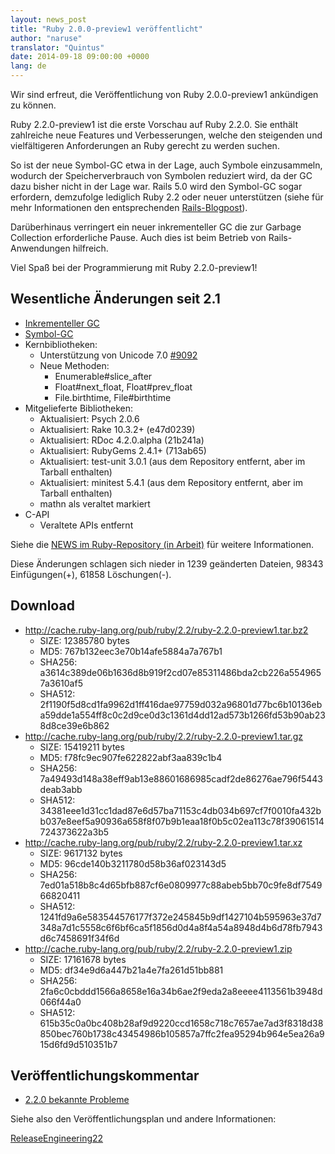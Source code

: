 ```yaml
---
layout: news_post
title: "Ruby 2.0.0-preview1 veröffentlicht"
author: "naruse"
translator: "Quintus"
date: 2014-09-18 09:00:00 +0000
lang: de
---
```


Wir sind erfreut, die Veröffentlichung von Ruby 2.0.0-preview1
ankündigen zu können.

Ruby 2.2.0-preview1 ist die erste Vorschau auf Ruby 2.2.0. Sie enthält
zahlreiche neue Features und Verbesserungen, welche den steigenden und
vielfältigeren Anforderungen an Ruby gerecht zu werden suchen.

So ist der neue Symbol-GC etwa in der Lage, auch Symbole einzusammeln,
wodurch der Speicherverbrauch von Symbolen reduziert wird, da der GC
dazu bisher nicht in der Lage war. Rails 5.0 wird den Symbol-GC sogar
erfordern, demzufolge lediglich Ruby 2.2 oder neuer unterstützen
(siehe für mehr Informationen den entsprechenden [Rails-Blogpost](http://weblog.rubyonrails.org/2014/8/20/Rails-4-2-beta1/)).

Darüberhinaus verringert ein neuer inkrementeller GC die zur Garbage
Collection erforderliche Pause. Auch dies ist beim Betrieb von
Rails-Anwendungen hilfreich.

Viel Spaß bei der Programmierung mit Ruby 2.2.0-preview1!

## Wesentliche Änderungen seit 2.1

* [Inkrementeller GC](https://bugs.ruby-lang.org/issues/10137)
* [Symbol-GC](https://bugs.ruby-lang.org/issues/9634)
* Kernbibliotheken:
  * Unterstützung von Unicode 7.0 [#9092](https://bugs.ruby-lang.org/issues/9092)
  * Neue Methoden:
    * Enumerable#slice_after
    * Float#next_float, Float#prev_float
    * File.birthtime, File#birthtime
* Mitgelieferte Bibliotheken:
  * Aktualisiert: Psych 2.0.6
  * Aktualisiert: Rake 10.3.2+ (e47d0239)
  * Aktualisiert: RDoc 4.2.0.alpha (21b241a)
  * Aktualisiert: RubyGems 2.4.1+ (713ab65)
  * Aktualisiert: test-unit 3.0.1 (aus dem Repository entfernt, aber im Tarball enthalten)
  * Aktualisiert: minitest 5.4.1 (aus dem Repository entfernt, aber im Tarball enthalten)
  * mathn als veraltet markiert
* C-API
  * Veraltete APIs entfernt

Siehe die [NEWS im Ruby-Repository (in
Arbeit)](https://github.com/ruby/ruby/blob/v2_2_0_preview1/NEWS) für
weitere Informationen.

Diese Änderungen schlagen sich nieder in 1239 geänderten Dateien,
98343 Einfügungen(+), 61858 Löschungen(-).

## Download

* <http://cache.ruby-lang.org/pub/ruby/2.2/ruby-2.2.0-preview1.tar.bz2>
  * SIZE:   12385780 bytes
  * MD5:    767b132eec3e70b14afe5884a7a767b1
  * SHA256: a3614c389de06b1636d8b919f2cd07e85311486bda2cb226a5549657a3610af5
  * SHA512: 2f1190f5d8cd1fa9962d1ff416dae97759d032a96801d77bc6b10136eba59dde1a554ff8c0c2d9ce0d3c1361d4dd12ad573b1266fd53b90ab238d8ce39e6b862
* <http://cache.ruby-lang.org/pub/ruby/2.2/ruby-2.2.0-preview1.tar.gz>
  * SIZE:   15419211 bytes
  * MD5:    f78fc9ec907fe622822abf3aa839c1b4
  * SHA256: 7a49493d148a38eff9ab13e88601686985cadf2de86276ae796f5443deab3abb
  * SHA512: 34381eee1d31cc1dad87e6d57ba71153c4db034b697cf7f0010fa432bb037e8eef5a90936a658f8f07b9b1eaa18f0b5c02ea113c78f39061514724373622a3b5
* <http://cache.ruby-lang.org/pub/ruby/2.2/ruby-2.2.0-preview1.tar.xz>
  * SIZE:   9617132 bytes
  * MD5:    96cde140b3211780d58b36af023143d5
  * SHA256: 7ed01a518b8c4d65bfb887cf6e0809977c88abeb5bb70c9fe8df754966820411
  * SHA512: 1241fd9a6e583544576177f372e245845b9df1427104b595963e37d7348a7d1c5558c6f6bf6ca5f1856d0d4a8f4a54a8948d4b6d78fb7943d6c7458691f34f6d
* <http://cache.ruby-lang.org/pub/ruby/2.2/ruby-2.2.0-preview1.zip>
  * SIZE:   17161678 bytes
  * MD5:    df34e9d6a447b21a4e7fa261d51bb881
  * SHA256: 2fa6c0cbddd1566a8658e16a34b6ae2f9eda2a8eeee4113561b3948d066f44a0
  * SHA512: 615b35c0a0bc408b28af9d9220ccd1658c718c7657ae7ad3f8318d38850bec760b1738c43454986b105857a7ffc2fea95294b964e5ea26a915d6fd9d510351b7

## Veröffentlichungskommentar

* [2.2.0 bekannte Probleme](http://bugs.ruby-lang.org/projects/ruby-trunk/issues?query_id=115)

Siehe also den Veröffentlichungsplan und andere Informationen:

[ReleaseEngineering22](http://bugs.ruby-lang.org/projects/ruby-trunk/wiki/ReleaseEngineering22)
